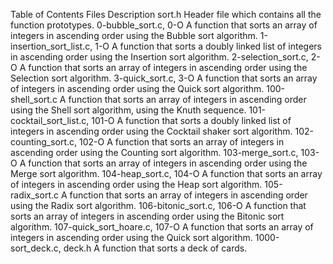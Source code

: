 Table of Contents
Files	Description
sort.h	Header file which contains all the function prototypes.
0-bubble_sort.c, 0-O	A function that sorts an array of integers in ascending order using the Bubble sort algorithm.
1-insertion_sort_list.c, 1-O	A function that sorts a doubly linked list of integers in ascending order using the Insertion sort algorithm.
2-selection_sort.c, 2-O	A function that sorts an array of integers in ascending order using the Selection sort algorithm.
3-quick_sort.c, 3-O	A function that sorts an array of integers in ascending order using the Quick sort algorithm.
100-shell_sort.c	A function that sorts an array of integers in ascending order using the Shell sort algorithm, using the Knuth sequence.
101-cocktail_sort_list.c, 101-O	A function that sorts a doubly linked list of integers in ascending order using the Cocktail shaker sort algorithm.
102-counting_sort.c, 102-O	A function that sorts an array of integers in ascending order using the Counting sort algorithm.
103-merge_sort.c, 103-O	A function that sorts an array of integers in ascending order using the Merge sort algorithm.
104-heap_sort.c, 104-O	A function that sorts an array of integers in ascending order using the Heap sort algorithm.
105-radix_sort.c	A function that sorts an array of integers in ascending order using the Radix sort algorithm.
106-bitonic_sort.c, 106-O	A function that sorts an array of integers in ascending order using the Bitonic sort algorithm.
107-quick_sort_hoare.c, 107-O	A function that sorts an array of integers in ascending order using the Quick sort algorithm.
1000-sort_deck.c, deck.h	A function that sorts a deck of cards.
